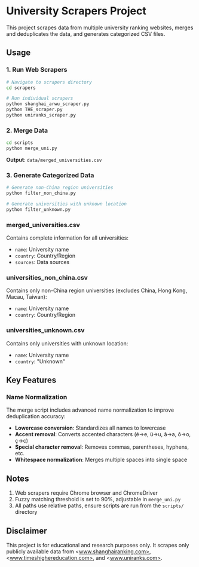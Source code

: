 # University Scrapers Project

This project scrapes data from multiple university ranking websites, merges and deduplicates the data, and generates categorized CSV files.

## Usage

### 1. Run Web Scrapers

```bash
# Navigate to scrapers directory
cd scrapers

# Run individual scrapers
python shanghai_arwu_scraper.py
python THE_scraper.py
python uniranks_scraper.py
```

### 2. Merge Data

```bash
cd scripts
python merge_uni.py
```

**Output**: `data/merged_universities.csv`

### 3. Generate Categorized Data

```bash
# Generate non-China region universities
python filter_non_china.py

# Generate universities with unknown location
python filter_unknown.py
```

### merged_universities.csv

Contains complete information for all universities:

- `name`: University name
- `country`: Country/Region
- `sources`: Data sources

### universities_non_china.csv

Contains only non-China region universities (excludes China, Hong Kong, Macau, Taiwan):

- `name`: University name
- `country`: Country/Region

### universities_unknown.csv

Contains only universities with unknown location:

- `name`: University name
- `country`: "Unknown"

## Key Features

### Name Normalization

The merge script includes advanced name normalization to improve deduplication accuracy:

- **Lowercase conversion**: Standardizes all names to lowercase
- **Accent removal**: Converts accented characters (é→e, ü→u, ã→a, ô→o, ç→c)
- **Special character removal**: Removes commas, parentheses, hyphens, etc.
- **Whitespace normalization**: Merges multiple spaces into single space

## Notes

1. Web scrapers require Chrome browser and ChromeDriver
2. Fuzzy matching threshold is set to 90%, adjustable in `merge_uni.py`
3. All paths use relative paths, ensure scripts are run from the `scripts/` directory

## Disclaimer

This project is for educational and research purposes only.
It scrapes only publicly available data from <www.shanghairanking.com>, <www.timeshighereducation.com>, and <www.uniranks.com>.
